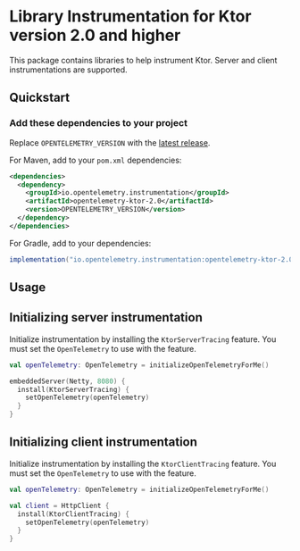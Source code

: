 # Library Instrumentation for Ktor version 2.0 and higher

This package contains libraries to help instrument Ktor. Server and client instrumentations are supported.

## Quickstart

### Add these dependencies to your project

Replace `OPENTELEMETRY_VERSION` with the [latest
release](https://search.maven.org/search?q=g:io.opentelemetry.instrumentation%20AND%20a:opentelemetry-ktor-2.0).

For Maven, add to your `pom.xml` dependencies:

```xml
<dependencies>
  <dependency>
    <groupId>io.opentelemetry.instrumentation</groupId>
    <artifactId>opentelemetry-ktor-2.0</artifactId>
    <version>OPENTELEMETRY_VERSION</version>
  </dependency>
</dependencies>
```

For Gradle, add to your dependencies:

```groovy
implementation("io.opentelemetry.instrumentation:opentelemetry-ktor-2.0:OPENTELEMETRY_VERSION")
```

## Usage

## Initializing server instrumentation

Initialize instrumentation by installing the `KtorServerTracing` feature. You must set the `OpenTelemetry` to use with
the feature.

```kotlin
val openTelemetry: OpenTelemetry = initializeOpenTelemetryForMe()

embeddedServer(Netty, 8080) {
  install(KtorServerTracing) {
    setOpenTelemetry(openTelemetry)
  }
}
```

## Initializing client instrumentation

Initialize instrumentation by installing the `KtorClientTracing` feature. You must set the `OpenTelemetry` to use with
the feature.

```kotlin
val openTelemetry: OpenTelemetry = initializeOpenTelemetryForMe()

val client = HttpClient {
  install(KtorClientTracing) {
    setOpenTelemetry(openTelemetry)
  }
}
```
